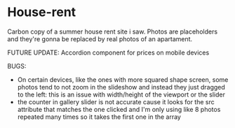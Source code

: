 # House-rent

Carbon copy of a summer house rent site i saw. Photos are placeholders and they're gonna be replaced by real photos of an apartament.

FUTURE UPDATE: Accordion component for prices on mobile devices

BUGS: 
- On certain devices, like the ones with more squared shape screen, some photos tend to not zoom in the slideshow and instead they just dragged to the left: this is an issue with width/height of the viewport or the slider
- the counter in gallery slider is not accurate cause it looks for the src attribute that matches the one clicked and I'm only using like 8 photos repeated many times so it takes the first one in the array
